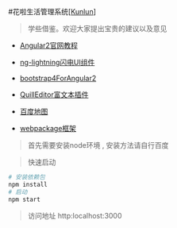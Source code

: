 #花啦生活管理系统[[Kunlun](https://jarvens.github.io/huala-system/)]
>学些借鉴。欢迎大家提出宝贵的建议以及意见


* [Angular2官网教程](https://angular.cn/docs/ts/latest/quickstart.html)

* [ng-lightning闪电UI组件](http://ng-lightning.github.io/ng-lightning/#/)

* [bootstrap4ForAngular2](http://valor-software.com/ng2-bootstrap/index-bs4.html)

* [QuillEditor富文本插件](https://surmon-china.github.io/ng2-quill-editor/)

* [百度地图](https://leftstick.github.io/angular2-baidu-map/)

* [webpackage框架](https://angularclass.github.io/angular2-webpack-starter/)



>首先需要安装node环境 , 安装方法请自行百度

>快速启动
```bash
# 安装依赖包
npm install
# 启动
npm start
```

>访问地址  http:localhost:3000
